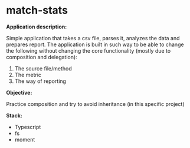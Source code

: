 # match-stats

**Application description:**

Simple application that takes a csv file, parses it, analyzes the data and prepares report. 
The application is built in such way to be able to change the following without changing the core functionality (mostly due to composition and delegation):
1. The source file/method
2. The metric
3. The way of reporting

**Objective:**

Practice composition and try to avoid inheritance (in this specific project)

**Stack:**
- Typescript
- fs
- moment
